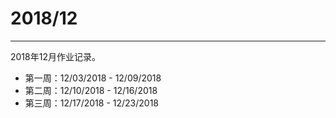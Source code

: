 # 2018/12  
---  
2018年12月作业记录。  
- 第一周：12/03/2018 - 12/09/2018  
- 第二周：12/10/2018 - 12/16/2018  
- 第三周：12/17/2018 - 12/23/2018  
